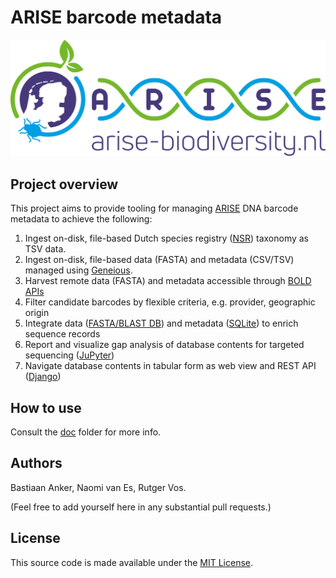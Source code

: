 # ARISE barcode metadata

![](doc/arise-logo.jpeg)

## Project overview

This project aims to provide tooling for managing 
[ARISE](https://www.arise-biodiversity.nl/) DNA barcode metadata to achieve
the following:

1. Ingest on-disk, file-based Dutch species registry 
   ([NSR](https://www.nederlandsesoorten.nl/content/toegang-tot-de-data)) taxonomy 
   as TSV data.
2. Ingest on-disk, file-based data (FASTA) and metadata (CSV/TSV) managed 
   using [Geneious](https://www.geneious.com/).
3. Harvest remote data (FASTA) and metadata accessible through 
   [BOLD APIs](https://www.boldsystems.org/index.php/api_home)
4. Filter candidate barcodes by flexible criteria, e.g. provider, geographic origin
5. Integrate data ([FASTA/BLAST DB](https://www.ncbi.nlm.nih.gov/books/NBK279690/)) 
   and metadata ([SQLite](https://www.sqlite.org/index.html)) to enrich sequence records
6. Report and visualize gap analysis of database contents for targeted sequencing 
   ([JuPyter](https://jupyter.org/))
7. Navigate database contents in tabular form as web view and REST API 
   ([Django](https://www.djangoproject.com/))

## How to use

Consult the [doc](doc) folder for more info.

## Authors

Bastiaan Anker, Naomi van Es, Rutger Vos. 

(Feel free to add yourself here in any substantial pull requests.)

## License

This source code is made available under the [MIT License](LICENSE).
